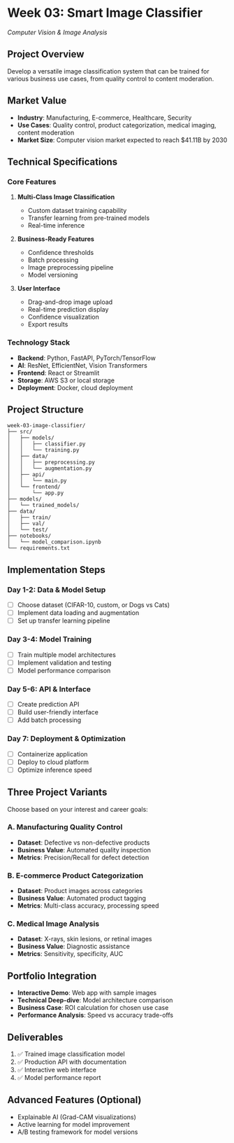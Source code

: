 # Week 03: Smart Image Classifier
*Computer Vision & Image Analysis*

## Project Overview
Develop a versatile image classification system that can be trained for various business use cases, from quality control to content moderation.

## Market Value
- **Industry**: Manufacturing, E-commerce, Healthcare, Security
- **Use Cases**: Quality control, product categorization, medical imaging, content moderation
- **Market Size**: Computer vision market expected to reach $41.11B by 2030

## Technical Specifications

### Core Features
1. **Multi-Class Image Classification**
   - Custom dataset training capability
   - Transfer learning from pre-trained models
   - Real-time inference

2. **Business-Ready Features**
   - Confidence thresholds
   - Batch processing
   - Image preprocessing pipeline
   - Model versioning

3. **User Interface**
   - Drag-and-drop image upload
   - Real-time prediction display
   - Confidence visualization
   - Export results

### Technology Stack
- **Backend**: Python, FastAPI, PyTorch/TensorFlow
- **AI**: ResNet, EfficientNet, Vision Transformers
- **Frontend**: React or Streamlit
- **Storage**: AWS S3 or local storage
- **Deployment**: Docker, cloud deployment

## Project Structure
```
week-03-image-classifier/
├── src/
│   ├── models/
│   │   ├── classifier.py
│   │   └── training.py
│   ├── data/
│   │   ├── preprocessing.py
│   │   └── augmentation.py
│   ├── api/
│   │   └── main.py
│   └── frontend/
│       └── app.py
├── models/
│   └── trained_models/
├── data/
│   ├── train/
│   ├── val/
│   └── test/
├── notebooks/
│   └── model_comparison.ipynb
└── requirements.txt
```

## Implementation Steps

### Day 1-2: Data & Model Setup
- [ ] Choose dataset (CIFAR-10, custom, or Dogs vs Cats)
- [ ] Implement data loading and augmentation
- [ ] Set up transfer learning pipeline

### Day 3-4: Model Training
- [ ] Train multiple model architectures
- [ ] Implement validation and testing
- [ ] Model performance comparison

### Day 5-6: API & Interface
- [ ] Create prediction API
- [ ] Build user-friendly interface
- [ ] Add batch processing

### Day 7: Deployment & Optimization
- [ ] Containerize application
- [ ] Deploy to cloud platform
- [ ] Optimize inference speed

## Three Project Variants
Choose based on your interest and career goals:

### A. Manufacturing Quality Control
- **Dataset**: Defective vs non-defective products
- **Business Value**: Automated quality inspection
- **Metrics**: Precision/Recall for defect detection

### B. E-commerce Product Categorization
- **Dataset**: Product images across categories
- **Business Value**: Automated product tagging
- **Metrics**: Multi-class accuracy, processing speed

### C. Medical Image Analysis
- **Dataset**: X-rays, skin lesions, or retinal images
- **Business Value**: Diagnostic assistance
- **Metrics**: Sensitivity, specificity, AUC

## Portfolio Integration
- **Interactive Demo**: Web app with sample images
- **Technical Deep-dive**: Model architecture comparison
- **Business Case**: ROI calculation for chosen use case
- **Performance Analysis**: Speed vs accuracy trade-offs

## Deliverables
1. ✅ Trained image classification model
2. ✅ Production API with documentation
3. ✅ Interactive web interface
4. ✅ Model performance report

## Advanced Features (Optional)
- Explainable AI (Grad-CAM visualizations)
- Active learning for model improvement
- A/B testing framework for model versions